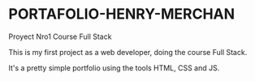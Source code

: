 # PORTAFOLIO-HENRY-MERCHAN
Proyect Nro1 Course Full Stack

This is my first project as a web developer, doing the course Full Stack. 

It's a pretty simple portfolio using the tools HTML, CSS and JS. 
